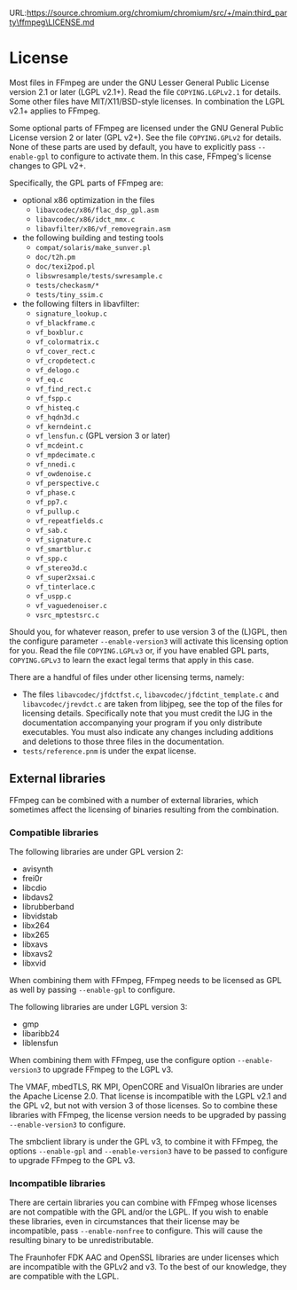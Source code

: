 URL:https://source.chromium.org/chromium/chromium/src/+/main:third_party\ffmpeg\LICENSE.md
# License

Most files in FFmpeg are under the GNU Lesser General Public License version 2.1
or later (LGPL v2.1+). Read the file `COPYING.LGPLv2.1` for details. Some other
files have MIT/X11/BSD-style licenses. In combination the LGPL v2.1+ applies to
FFmpeg.

Some optional parts of FFmpeg are licensed under the GNU General Public License
version 2 or later (GPL v2+). See the file `COPYING.GPLv2` for details. None of
these parts are used by default, you have to explicitly pass `--enable-gpl` to
configure to activate them. In this case, FFmpeg's license changes to GPL v2+.

Specifically, the GPL parts of FFmpeg are:

- optional x86 optimization in the files
    - `libavcodec/x86/flac_dsp_gpl.asm`
    - `libavcodec/x86/idct_mmx.c`
    - `libavfilter/x86/vf_removegrain.asm`
- the following building and testing tools
    - `compat/solaris/make_sunver.pl`
    - `doc/t2h.pm`
    - `doc/texi2pod.pl`
    - `libswresample/tests/swresample.c`
    - `tests/checkasm/*`
    - `tests/tiny_ssim.c`
- the following filters in libavfilter:
    - `signature_lookup.c`
    - `vf_blackframe.c`
    - `vf_boxblur.c`
    - `vf_colormatrix.c`
    - `vf_cover_rect.c`
    - `vf_cropdetect.c`
    - `vf_delogo.c`
    - `vf_eq.c`
    - `vf_find_rect.c`
    - `vf_fspp.c`
    - `vf_histeq.c`
    - `vf_hqdn3d.c`
    - `vf_kerndeint.c`
    - `vf_lensfun.c` (GPL version 3 or later)
    - `vf_mcdeint.c`
    - `vf_mpdecimate.c`
    - `vf_nnedi.c`
    - `vf_owdenoise.c`
    - `vf_perspective.c`
    - `vf_phase.c`
    - `vf_pp7.c`
    - `vf_pullup.c`
    - `vf_repeatfields.c`
    - `vf_sab.c`
    - `vf_signature.c`
    - `vf_smartblur.c`
    - `vf_spp.c`
    - `vf_stereo3d.c`
    - `vf_super2xsai.c`
    - `vf_tinterlace.c`
    - `vf_uspp.c`
    - `vf_vaguedenoiser.c`
    - `vsrc_mptestsrc.c`

Should you, for whatever reason, prefer to use version 3 of the (L)GPL, then
the configure parameter `--enable-version3` will activate this licensing option
for you. Read the file `COPYING.LGPLv3` or, if you have enabled GPL parts,
`COPYING.GPLv3` to learn the exact legal terms that apply in this case.

There are a handful of files under other licensing terms, namely:

* The files `libavcodec/jfdctfst.c`, `libavcodec/jfdctint_template.c` and
  `libavcodec/jrevdct.c` are taken from libjpeg, see the top of the files for
  licensing details. Specifically note that you must credit the IJG in the
  documentation accompanying your program if you only distribute executables.
  You must also indicate any changes including additions and deletions to
  those three files in the documentation.
* `tests/reference.pnm` is under the expat license.


## External libraries

FFmpeg can be combined with a number of external libraries, which sometimes
affect the licensing of binaries resulting from the combination.

### Compatible libraries

The following libraries are under GPL version 2:
- avisynth
- frei0r
- libcdio
- libdavs2
- librubberband
- libvidstab
- libx264
- libx265
- libxavs
- libxavs2
- libxvid

When combining them with FFmpeg, FFmpeg needs to be licensed as GPL as well by
passing `--enable-gpl` to configure.

The following libraries are under LGPL version 3:
- gmp
- libaribb24
- liblensfun

When combining them with FFmpeg, use the configure option `--enable-version3` to
upgrade FFmpeg to the LGPL v3.

The VMAF, mbedTLS, RK MPI, OpenCORE and VisualOn libraries are under the Apache License
2.0. That license is incompatible with the LGPL v2.1 and the GPL v2, but not with
version 3 of those licenses. So to combine these libraries with FFmpeg, the
license version needs to be upgraded by passing `--enable-version3` to configure.

The smbclient library is under the GPL v3, to combine it with FFmpeg,
the options `--enable-gpl` and `--enable-version3` have to be passed to
configure to upgrade FFmpeg to the GPL v3.

### Incompatible libraries

There are certain libraries you can combine with FFmpeg whose licenses are not
compatible with the GPL and/or the LGPL. If you wish to enable these
libraries, even in circumstances that their license may be incompatible, pass
`--enable-nonfree` to configure. This will cause the resulting binary to be
unredistributable.

The Fraunhofer FDK AAC and OpenSSL libraries are under licenses which are
incompatible with the GPLv2 and v3. To the best of our knowledge, they are
compatible with the LGPL.
